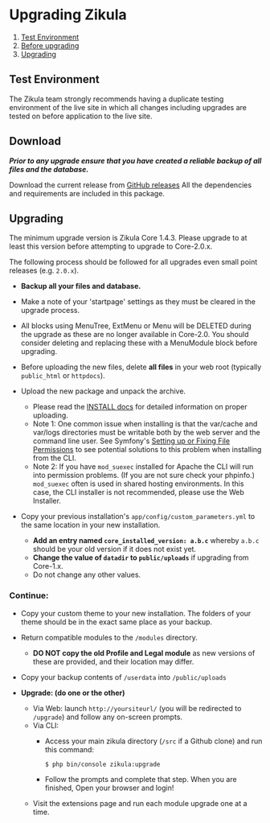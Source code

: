 # Upgrading Zikula

  1. [Test Environment](#testenv)
  2. [Before upgrading](#download)
  3. [Upgrading](#upgrading)


<a name="testenv"></a>
## Test Environment
The Zikula team strongly recommends having a duplicate testing environment of the live site in which all
changes including upgrades are tested on before application to the live site.

<a name="download"></a>
## Download
***Prior to any upgrade ensure that you have created a reliable backup of all files and the database.***

Download the current release from [GitHub releases](https://github.com/zikula/core/releases/)
All the dependencies and requirements are included in this package.

<a name="upgrading"></a>
## Upgrading
The minimum upgrade version is Zikula Core 1.4.3. Please upgrade to at least this version before attempting to upgrade
to Core-2.0.x.

The following process should be followed for all upgrades even small point releases (e.g. `2.0.x`).

  - **Backup all your files and database.**

  - Make a note of your 'startpage' settings as they must be cleared in the upgrade process.
  - All blocks using MenuTree, ExtMenu or Menu will be DELETED during the upgrade as these are no longer available in Core-2.0.
    You should consider deleting and replacing these with a MenuModule block before upgrading.
  - Before uploading the new files, delete **all files** in your web root (typically `public_html` or `httpdocs`).
  - Upload the new package and unpack the archive.
    - Please read the [INSTALL docs](INSTALL-2.0.md#upload) for detailed information on proper uploading.
    - Note 1: One common issue when installing is that the var/cache and var/logs directories must be writable both by the 
      web server and the command line user. See Symfony's [Setting up or Fixing File Permissions](http://symfony.com/doc/current/setup/file_permissions.html) 
      to see potential solutions to this problem when installing from the CLI.
    - Note 2: If you have `mod_suexec` installed for Apache the CLI will run into permission problems. (If you are not sure 
      check your phpinfo.) `mod_suexec` often is used in shared hosting environments. In this case, the CLI installer is not 
      recommended, please use the Web Installer.
  - Copy your previous installation's `app/config/custom_parameters.yml` to the same location in your new installation.
      - **Add an entry named `core_installed_version: a.b.c`** whereby `a.b.c` should be your old version if it does not exist yet.
      - **Change the value of `datadir` to `public/uploads`** if upgrading from Core-1.x.
    - Do not change any other values.

### Continue:

  - Copy your custom theme to your new installation. The folders of your theme should be in the exact same place as your
    backup.
  - Return compatible modules to the `/modules` directory.
    - **DO NOT copy the old Profile and Legal module** as new versions of these are provided, and their location may differ.
  - Copy your backup contents of `/userdata` into `/public/uploads`

  - **Upgrade: (do one or the other)**
    - Via Web: launch `http://yoursiteurl/` (you will be redirected to `/upgrade`) and follow any on-screen prompts.
    - Via CLI:
      - Access your main zikula directory (`/src` if a Github clone) and run this command:

         ```Shell
         $ php bin/console zikula:upgrade
         ```

      - Follow the prompts and complete that step. When you are finished, Open your browser and login!
    - Visit the extensions page and run each module upgrade one at a time.
